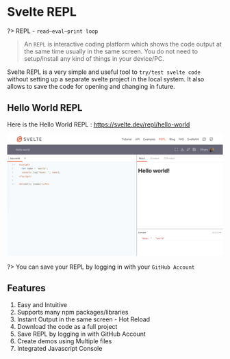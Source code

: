 # Svelte REPL

?> REPL - `read–eval–print loop`

> An `REPL` is interactive coding platform which shows the code output at the same time usually in the same screen. You do not need to setup/install any kind of things in your device/PC.

Svelte REPL is a very simple and useful tool to `try/test svelte code` without setting up a separate svelte project in the local system. It also allows to save the code for opening and changing in future.

## Hello World REPL

Here is the Hello World REPL : https://svelte.dev/repl/hello-world

![REPL Image](assets/repl.png)

?> You can save your REPL by logging in with your `GitHub Account`

## Features

1. Easy and Intuitive
1. Supports many npm packages/libraries
1. Instant Output in the same screen - Hot Reload
1. Download the code as a full project
1. Save REPL by logging in with GitHub Account
1. Create demos using Multiple files
1. Integrated Javascript Console

